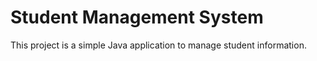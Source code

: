 # Student Management System

This project is a simple Java application to manage student information.
